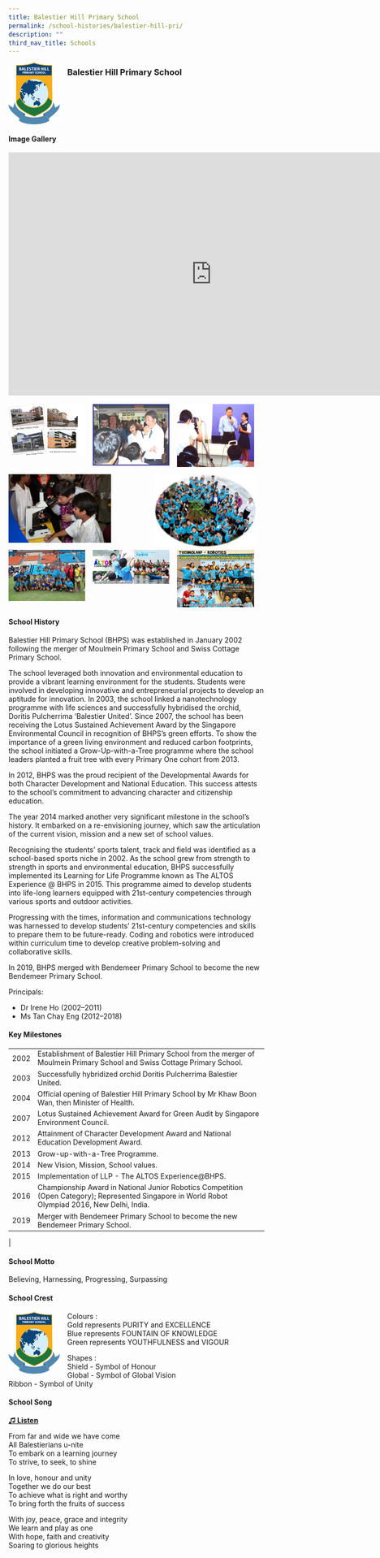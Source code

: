 ```yaml
---
title: Balestier Hill Primary School
permalink: /school-histories/balestier-hill-pri/
description: ""
third_nav_title: Schools
---
```

<img align="left" style="width:20%;margin-right:15px;" src="/images/balestierhillpri1.png">

### **Balestier Hill Primary School**
<br clear="left">

#### **Image Gallery**
<iframe allowfullscreen="true" height="479" width="800" frameborder="0" src="https://docs.google.com/presentation/d/e/2PACX-1vSpkjWh9HxeHL9uArhhBD6xmi3ySyxO08aUTb_gF7vdhHkPXWYPNoax7Y5jyFwIjXtCWY6EqxSN6jiM/embed?start=false&amp;loop=true&amp;delayms=5000"></iframe>
<p><a href="https://staging.d1yxymztqoj7qn.amplifyapp.com/images/balestierhillpri2.jpg">  
<img align="left" style="width:30%;margin-right:15px;" src="/images/balestierhillpri2.jpg">
</a></p>

<p><a href="https://staging.d1yxymztqoj7qn.amplifyapp.com/images/balestierhillpri3.jpg">  
<img align="left" style="width:30%;margin-right:15px;" src="/images/balestierhillpri3.jpg">
</a></p>

<p><a href="https://staging.d1yxymztqoj7qn.amplifyapp.com/images/balestierhillpri4.jpg">  
<img align="left" style="width:30%;margin-right:15px;" src="/images/balestierhillpri4.jpg">
</a></p>

<br clear="left">

<p><a href="https://staging.d1yxymztqoj7qn.amplifyapp.com/images/balestierhillpri5.jpg">  
<img align="left" style="width:40%;margin-right:15px;" src="/images/balestierhillpri5.jpg">
</a></p>

<p><a href="https://staging.d1yxymztqoj7qn.amplifyapp.com/images/balestierhillpri6.jpg">  
<img align="right" style="width:40%;margin-right:15px;" src="/images/balestierhillpri6.jpg">
</a></p>

<br clear="left">

<p><a href="https://staging.d1yxymztqoj7qn.amplifyapp.com/images/balestierhillpri7.jpg">  
<img align="left" style="width:30%;margin-right:15px;" src="/images/balestierhillpri7.jpg">
</a></p>

<p><a href="https://staging.d1yxymztqoj7qn.amplifyapp.com/images/balestierhillpri8.jpg">  
<img align="left" style="width:30%;margin-right:15px;" src="/images/balestierhillpri8.jpg">
</a></p>

<p><a href="https://staging.d1yxymztqoj7qn.amplifyapp.com/images/balestierhillpri9.jpg">  
<img align="left" style="width:30%;margin-right:15px;" src="/images/balestierhillpri9.jpg">
</a></p>

<br clear="left">

#### **School History**
Balestier Hill Primary School (BHPS) was established in January 2002 following the merger of Moulmein Primary School and Swiss Cottage Primary School.  
  
The school leveraged both innovation and environmental education to provide a vibrant learning environment for the students. Students were involved in developing innovative and entrepreneurial projects to develop an aptitude for innovation. In 2003, the school linked a nanotechnology programme with life sciences and successfully hybridised the orchid, Doritis Pulcherrima ‘Balestier United’. Since 2007, the school has been receiving the Lotus Sustained Achievement Award by the Singapore Environmental Council in recognition of BHPS’s green efforts. To show the importance of a green living environment and reduced carbon footprints, the school initiated a Grow-Up-with-a-Tree programme where the school leaders planted a fruit tree with every Primary One cohort from 2013.&nbsp;  
  
In 2012, BHPS was the proud recipient of the Developmental Awards for both Character Development and National Education. This success attests to the school’s commitment to advancing character and citizenship education.  
  
The year 2014 marked another very significant milestone in the school’s history. It embarked on a re-envisioning journey, which saw the articulation of the current vision, mission and a new set of school values.&nbsp;&nbsp;  
  
Recognising the students’ sports talent, track and field was identified as a school-based sports niche in 2002. As the school grew from strength to strength in sports and environmental education, BHPS successfully implemented its Learning for Life Programme known as The ALTOS Experience @ BHPS in 2015. This programme aimed to develop students into life-long learners equipped with 21st-century competencies through various sports and outdoor activities.  
  
Progressing with the times, information and communications technology was harnessed to develop students’ 21st-century competencies and skills to prepare them to be future-ready. Coding and robotics were introduced within curriculum time to develop creative problem-solving and collaborative skills.&nbsp;  
  
In 2019, BHPS merged with Bendemeer Primary School to become the new Bendemeer Primary School.  

Principals:<br>
* Dr Irene Ho (2002–2011)<br>
* Ms Tan Chay Eng (2012–2018)

#### **Key Milestones**

|  |  |
|:---:|---|
| 2002 | Establishment of Balestier Hill Primary School from the merger of Moulmein Primary School and Swiss Cottage Primary School. |
| 2003 | Successfully hybridized orchid Doritis Pulcherrima Balestier United. |
| 2004 | Official opening of Balestier Hill Primary School by Mr Khaw Boon Wan, then Minister of Health. |
| 2007 | Lotus Sustained Achievement Award for Green Audit by Singapore Environment Council. |
| 2012 | Attainment of Character Development Award and National Education Development Award. |
| 2013 | Grow-up-with-a-Tree Programme. |
| 2014 | New Vision, Mission, School values. |
| 2015 | Implementation of LLP - The ALTOS Experience@BHPS. |
| 2016 | Championship Award in National Junior Robotics Competition (Open Category); Represented Singapore in World Robot Olympiad 2016, New Delhi, India. |
| 2019 | Merger with Bendemeer Primary School to become the new Bendemeer Primary School. |
|

#### **School Motto**
Believing, Harnessing, Progressing, Surpassing

#### **School Crest**
<img align="left" style="width:20%;margin-right:15px;" src="/images/balestierhillpri1.png">

Colours :<br>
Gold represents PURITY and EXCELLENCE<br>
Blue represents FOUNTAIN OF KNOWLEDGE<br>
Green represents
YOUTHFULNESS and VIGOUR


Shapes :<br>
Shield - Symbol of Honour<br>
Global - Symbol of Global Vision<br>
Ribbon - Symbol of Unity

#### **School Song**
<a target="_blank" href="https://drive.google.com/file/d/1iM4frzBzc4vTSbTAMPnlYyXz39_ulWrP/view?usp=share_link">**♫ Listen**</a>

From far and wide we have come<br>
All Balestierians u-nite<br>
To embark on a learning journey<br>
To strive, to seek, to shine
  
In love, honour and unity<br>
Together we do our best<br>
To achieve what is right and worthy<br>
To bring forth the fruits of success
  
With joy, peace, grace and integrity<br>
We learn and play as one<br>
With hope, faith and creativity<br>
Soaring to glorious heights